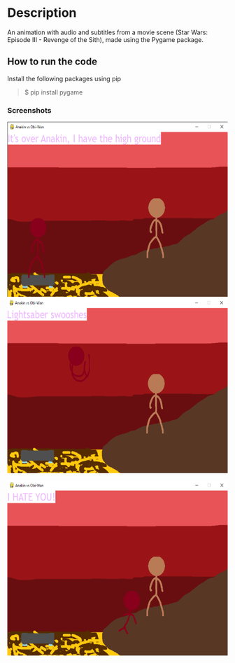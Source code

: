 # Description
An animation with audio and subtitles from a movie scene (Star Wars: Episode III - Revenge of the Sith), made using the Pygame package.

## How to run the code
Install the following packages using pip
>$ pip install pygame

### Screenshots
<p float="left">
<img src="screenshots/screenshot1.png" height="400"/>
<img src="screenshots/screenshot2.png" height="400"/>
</p>

<img src="screenshots/screenshot3.png" height="400"/>

